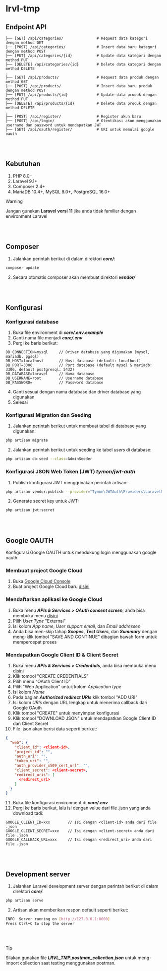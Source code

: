 # lrvl-tmp

## Endpoint API
```
├── [GET] /api/categories/               # Request data kategori dengan method GET
├── [POST] /api/categories/              # Insert data baru kategori dengan method POST
├── [PUT] /api/categories/{id}           # Update data kategori dengan method PUT
├── [DELETE] /api/categories/{id}        # Delete data kategori dengan method DELETE
.
├── [GET] /api/products/                 # Request data produk dengan method GET
├── [POST] /api/products/                # Insert data baru produk dengan method POST
├── [PUT] /api/products/{id}             # Update data produk dengan method PUT
├── [DELETE] /api/products/{id}          # Delete data produk dengan method DELETE
.
├── [POST] /api/register/                # Register akun baru
├── [POST] /api/login/                   # Otentikasi akun menggunakan username dan password untuk mendapatkan JWT
├── [GET] /api/oauth/register/           # URI untuk memulai google oauth
```

<br><br>
## Kebutuhan

1. PHP 8.0+
2. Laravel 9.1+
3. Composer 2.4+
4. MariaDB 10.4+, MySQL 8.0+, PostgreSQL 16.0+

> [!WARNING]
> Jangan gunakan __Laravel versi 11__ jika anda tidak familiar dengan environment Laravel

<br><br>

## Composer

1. Jalankan perintah berikut di dalam direktori __*core/*__:

```bash
composer update
```

2. Secara otomatis composer akan membuat direktori __*vendor/*__

<br><br>

## Konfigurasi

### Konfigurasi database

1. Buka file environment di __*core/.env.example*__
2. Ganti nama file menjadi __*core/.env*__
3. Pergi ke baris berikut:

```env
DB_CONNECTION=mysql     // Driver database yang digunakan (mysql, mariadb, pgsql)
DB_HOST=localhost       // Host database (default: localhost)
DB_PORT=3306            // Port database (default mysql & mariadb: 3306, default postgresql: 5432)
DB_DATABASE=laravel     // Nama database
DB_USERNAME=root        // Username database
DB_PASSWORD=            // Password database
```

4. Ganti sesuai dengan nama database dan driver database yang digunakan
5. Selesai

### Konfigurasi Migration dan Seeding

1. Jalankan perintah berikut untuk membuat tabel di database yang digunakan:

```bash
php artisan migrate
```

2. Jalankan perintah berikut untuk seeding ke tabel *users* di database:

```bash
php artisan db:seed --class=AdminSeeder
```

### Konfigurasi JSON Web Token (JWT) *tymon/jwt-auth*

1. Publish konfigurasi JWT menggunakan perintah artisan:

```bash
php artisan vendor:publish --provider="Tymon\JWTAuth\Providers\LaravelServiceProvider"
```

2. Generate secret key untuk JWT:

```bash
php artisan jwt:secret
```

<br><br>

## Google OAUTH

Konfigurasi Google OAUTH untuk mendukung login menggunakan google oauth

### Membuat project Google Cloud

1. Buka <a href="https://console.cloud.google.com">Google Cloud Console</a>
2. Buat project Google Cloud baru <a href="https://console.cloud.google.com/projectcreate">disini</a>

### Mendaftarkan aplikasi ke Google Cloud

1. Buka menu __*APIs & Services > OAuth consent screen*__, anda bisa membuka menu <a href="https://console.cloud.google.com/apis/credentials/consent">disini</a>
2. Pilih *User Type* "External"
3. Isi kolom *App name*, *User support email*, dan *Email addresses*
4. Anda bisa men-skip tahap __*Scopes*__, __*Test Users*__, dan __*Summary*__ dengan meng-klik tombol "SAVE AND CONTINUE" dibagian bawah form untuk mempercepat proses

### Mendapatkan Google Client ID & Client Secret

1. Buka menu __*APIs & Services > Credentials*__, anda bisa membuka menu <a href="https://console.cloud.google.com/apis/credentials">disini</a>
2. Klik tombol "CREATE CREDENTIALS"
3. Pilih menu "OAuth Client ID"
4. Pilih "Web Application" untuk kolom *Application type*
5. Isi kolom *Name*
6. Pada bagian __*Authorized redirect URIs*__ klik tombol "ADD URI"
7. Isi kolom *URIs* dengan URL lengkap untuk menerima callback dari Google OAuth
8. Klik tombol "CREATE" untuk menyimpan konfigurasi
9. Klik tombol "DOWNLOAD JSON" untuk mendapatkan Google Client ID dan Client Secret
10. File .json akan berisi data seperti berikut:

```json
{
  "web": {
    "client_id": <client-id>,
    "project_id": "",
    "auth_uri": "",
    "token_uri": "",
    "auth_provider_x509_cert_url": "",
    "client_secret": <client-secret>,
    "redirect_uris": [
      <redirect_uri>
    ]
  }
}
```

11. Buka file konfigurasi environment di __*core/.env*__
12. Pergi ke baris berikut, lalu isi dengan value dari file .json yang anda download tadi:

```env
GOOGLE_CLIENT_ID=xxx        // Isi dengan <client-id> anda dari file .json
GOOGLE_CLIENT_SECRET=xxx    // Isi dengan <client-secret> anda dari file .json
GOOGLE_CALLBACK_URL=xxx     // Isi dengan <redirect_uri> anda dari file .json
```

<br><br>

## Development server

1. Jalankan Laravel development server dengan perintah berikut di dalam direktori __*core/*__:

```bash
php artisan serve
```

2. Artisan akan memberikan respon default seperti berikut:

```bash
INFO  Server running on [http://127.0.0.1:8000]
Press Ctrl+C to stop the server
```

<br><br>

> [!TIP]
> Silakan gunakan file __*LRVL_TMP.postman_collection.json*__ untuk meng-import collection saat testing menggunakan postman.
